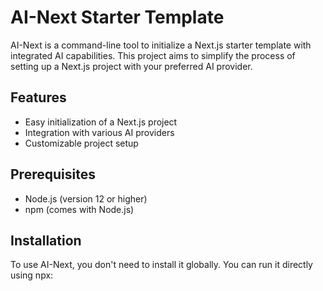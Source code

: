 # AI-Next Starter Template

AI-Next is a command-line tool to initialize a Next.js starter template with integrated AI capabilities. This project aims to simplify the process of setting up a Next.js project with your preferred AI provider.

## Features

- Easy initialization of a Next.js project
- Integration with various AI providers
- Customizable project setup

## Prerequisites

- Node.js (version 12 or higher)
- npm (comes with Node.js)

## Installation

To use AI-Next, you don't need to install it globally. You can run it directly using npx:

